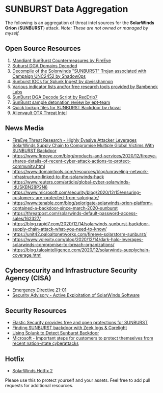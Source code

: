 # SUNBURST Data Aggregation

The following is an aggregation of threat intel sources for the **SolarWinds Orion** (**SUNBURST**) attack.
*Note: These are not owned or managed by myself.*

## Open Source Resources
 1. [Mandiant SunBurst Countermeasures by FireEye](https://github.com/fireeye/sunburst_countermeasures)
 2. [Suburst DGA Domains Decoded](https://github.com/5u3e10px/Suburst-DGA-Domains-Decoded)
 3. [Decompile of the Solorwinds "SUNBURST" Trojan associated with Campaign UNC2452 by Shadow0ps](https://github.com/Shadow0ps/solorigate_sample_source)
 4. [Sunburst IOCs for Splunk Ingest by davisshannon](https://github.com/davisshannon/Splunk-Sunburst)
 5. [Various indicator lists and/or free research tools provided by Bambenek Labs](https://github.com/bambenek/research)
 6. [SunBurst DGA Decode Script by RedDrip7](https://github.com/RedDrip7/SunBurst_DGA_Decode)
 7. [SunBurst sample detonation review by ept-team](https://github.com/ept-team/sunburst)
 8. [Quick lookup files for SUNBURST Backdoor by rkovar](https://github.com/rkovar/sunburstlookups)
 9. [Alienvault OTX Threat Intel](https://otx.alienvault.com/pulse/5fd6df943558e0b56eaf3da8)

## News Media
- [FireEye Threat Research - Highly Evasive Attacker Leverages SolarWinds Supply Chain to Compromise Multiple Global Victims With SUNBURST Backdoor](https://www.fireeye.com/blog/threat-research/2020/12/evasive-attacker-leverages-solarwinds-supply-chain-compromises-with-sunburst-backdoor.html)
- https://www.fireeye.com/blog/products-and-services/2020/12/fireeye-shares-details-of-recent-cyber-attack-actions-to-protect-community.html
- https://www.domaintools.com/resources/blog/unraveling-network-infrastructure-linked-to-the-solarwinds-hack
- https://www.reuters.com/article/global-cyber-solarwinds-idUSKBN28P2N8
- https://www.microsoft.com/security/blog/2020/12/15/ensuring-customers-are-protected-from-solorigate/
- https://www.tenable.com/blog/solorigate-solarwinds-orion-platform-contained-a-backdoor-since-march-2020-sunburst
- https://threatpost.com/solarwinds-default-password-access-sales/162327/
- https://blog.rapid7.com/2020/12/14/solarwinds-sunburst-backdoor-supply-chain-attack-what-you-need-to-know/
- https://unit42.paloaltonetworks.com/fireeye-solarstorm-sunburst/
- https://www.volexity.com/blog/2020/12/14/dark-halo-leverages-solarwinds-compromise-to-breach-organizations/
- https://blog.talosintelligence.com/2020/12/solarwinds-supplychain-coverage.html

## Cybersecurity and Infrastructure Security Agency (CISA)
- [Emergency Directive 21-01](https://cyber.dhs.gov/ed/21-01/)
- [Security Advisory - Active Exploitation of SolarWinds Software](https://us-cert.cisa.gov/ncas/current-activity/2020/12/13/active-exploitation-solarwinds-software)

## Security Resources
- [Elastic Security provides free and open protections for SUNBURST](https://www.elastic.co/blog/elastic-security-provides-free-and-open-protections-for-sunburst)
- [Finding SUNBURST backdoor with Zeek logs & Corelight](https://corelight.blog/2020/12/15/finding-sunburst-backdoor-with-zeek-logs-and-corelight/)
- [Using Splunk to Detect Sunburst Backdoor](https://www.splunk.com/en_us/blog/security/sunburst-backdoor-detections-in-splunk.html)
- [Microsoft - Important steps for customers to protect themselves from recent nation-state cyberattacks](https://blogs.microsoft.com/on-the-issues/2020/12/13/customers-protect-nation-state-cyberattacks/)

## Hotfix
- [SolarWinds Hotfix 2](https://support.solarwinds.com/SuccessCenter/s/article/Orion-Platform-2020-2-1-Hotfix-2?language=en_US)


Please use this to protect yourself and your assets.  Feel free to add pull requests for additional resources.
